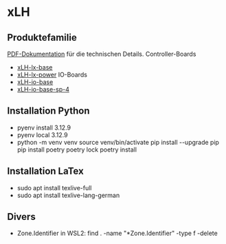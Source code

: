 # xLH
## Produktefamilie
[PDF-Dokumentation](docs/latex/pdf/) für die technischen Details.
Controller-Boards
- [xLH-lx-base](docs/latex/pdf/xLH-lx-base.pdf)
- [xLH-lx-power](docs/latex/pdf/xLH-lx-power.pdf)
IO-Boards
- [xLH-io-base](docs/latex/pdf/xLH-io-base.pdf)
- [xLH-io-base-sp-4](docs/latex/pdf/xLH-io-base-sp-4.pdf)

## Installation Python
- pyenv install 3.12.9
- pyenv local 3.12.9
- python -m venv venv
source venv/bin/activate
pip install --upgrade pip
pip install poetry
poetry lock
poetry install

## Installation LaTex
- sudo apt install texlive-full
- sudo apt install texlive-lang-german

## Divers
- Zone.Identifier in WSL2: find . -name "*Zone.Identifier" -type f -delete